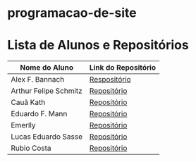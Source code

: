 # programacao-de-site

# Lista de Alunos e Repositórios

| Nome do Aluno | Link do Repositório|
|---------------|--------------------------------------------|
| Alex F. Bannach | [Respositório](https://github.com/AlexBannach) |
| Arthur Felipe Schmitz | [Repositório](https://github.com/ArtSchmitz) |
| Cauã Kath | [Repositório](https://github.com/CauaKath) |
| Eduardo F. Mann | [Repositório](https://github.com/Imdudumann) |
| Emerlly | [Repositório](https://github.com/emerlly) |
| Lucas Eduardo Sasse | [Repositório](https://github.com/lucassasse) |
| Rubio Costa | [Repositório](https://github.com/RubioCosta) |
